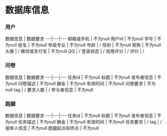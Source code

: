 # 数据库信息
### 用户

数据信息 | 数据要求 
---|---|---
邮箱或手机 | 不为null 
用户id | 不为null 
学号 | 不为null 
姓名 | 不为null 
年级专业 | 不为null 
年龄 | / 
性别 | 不为null 
昵称 | 不为null 
头像 | / 
微信或支付宝 | 不为null 
QQ | /
登录状态 | /
信用评分 | /
评价 | /



### 问卷

数据信息 | 数据要求 
---|---|---
任务id | 不为null 
标题 | 不为null 
发布者信息 | 不为null 
问卷描述 | 不为null 
酬金 | 不为null 
有效时间 | 不为null
问卷要求 | 不为null 
tag | / 
要求人数 | / 
参与者信息 | 不为null 


### 跑腿

数据信息 | 数据要求 
---|---|---
任务id | 不为null 
标题 | 不为null 
发布者信息 | 不为null 
任务描述 | 不为null 
酬金 | 不为null 
有效时间 | 不为null
任务要求 | / 
tag | / 
接单人信息 | 不为null 
跑腿起点和终点 | 不为null 
